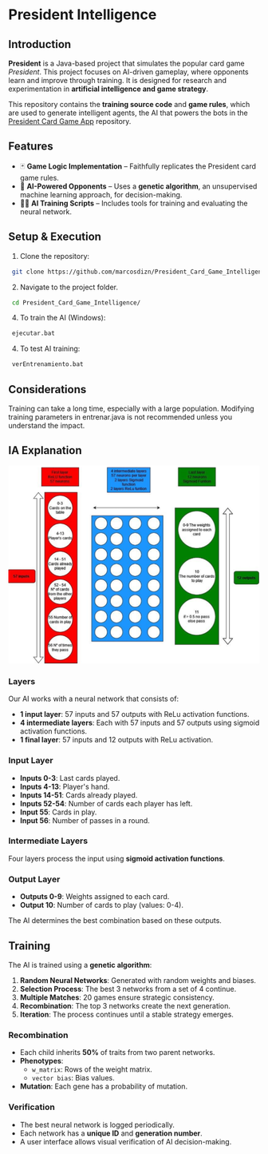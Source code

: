 # President Intelligence

## Introduction
**President** is a Java-based project that simulates the popular card game *President*. This project focuses on AI-driven gameplay, where opponents learn and improve through training. It is designed for research and experimentation in **artificial intelligence and game strategy**.

This repository contains the **training source code** and **game rules**, which are used to generate intelligent agents, the AI that powers the bots in the [President Card Game App](https://github.com/marcosdizn/President_Card_Game_App) repository.

## Features
- 🃏 **Game Logic Implementation** – Faithfully replicates the President card game rules.
- 🧠 **AI-Powered Opponents** – Uses a **genetic algorithm**, an unsupervised machine learning approach, for decision-making.
- 🏋️‍♂️ **AI Training Scripts** – Includes tools for training and evaluating the neural network.

## Setup & Execution
1. Clone the repository:
 ```sh
  git clone https://github.com/marcosdizn/President_Card_Game_Intelligence/
  ```
2. Navigate to the project folder.
 ```sh
  cd President_Card_Game_Intelligence/
  ```
   
4. To train the AI (Windows):
 ```sh
  ejecutar.bat
  ```

4. To test AI training:
 ```sh
  verEntrenamiento.bat
  ```
## Considerations
Training can take a long time, especially with a large population.
Modifying training parameters in entrenar.java is not recommended unless you understand the impact.

## IA Explanation
![AI Schema](https://github.com/marcosdizn/President_Card_Game_Intelligence/blob/main/AI_Schema.png?raw=true)

### Layers
Our AI works with a neural network that consists of:
- **1 input layer**: 57 inputs and 57 outputs with ReLu activation functions.
- **4 intermediate layers**: Each with 57 inputs and 57 outputs using sigmoid activation functions.
- **1 final layer**: 57 inputs and 12 outputs with ReLu activation.

### Input Layer
- **Inputs 0-3**: Last cards played.
- **Inputs 4-13**: Player's hand.
- **Inputs 14-51**: Cards already played.
- **Inputs 52-54**: Number of cards each player has left.
- **Input 55**: Cards in play.
- **Input 56**: Number of passes in a round.

### Intermediate Layers
Four layers process the input using **sigmoid activation functions**.

### Output Layer
- **Outputs 0-9**: Weights assigned to each card.
- **Output 10**: Number of cards to play (values: 0-4).

The AI determines the best combination based on these outputs.

## Training
The AI is trained using a **genetic algorithm**:
1. **Random Neural Networks**: Generated with random weights and biases.
2. **Selection Process**: The best 3 networks from a set of 4 continue.
3. **Multiple Matches**: 20 games ensure strategic consistency.
4. **Recombination**: The top 3 networks create the next generation.
5. **Iteration**: The process continues until a stable strategy emerges.

### Recombination
- Each child inherits **50%** of traits from two parent networks.
- **Phenotypes**:
  - `w_matrix`: Rows of the weight matrix.
  - `vector bias`: Bias values.
- **Mutation**: Each gene has a probability of mutation.

### Verification
- The best neural network is logged periodically.
- Each network has a **unique ID** and **generation number**.
- A user interface allows visual verification of AI decision-making.

